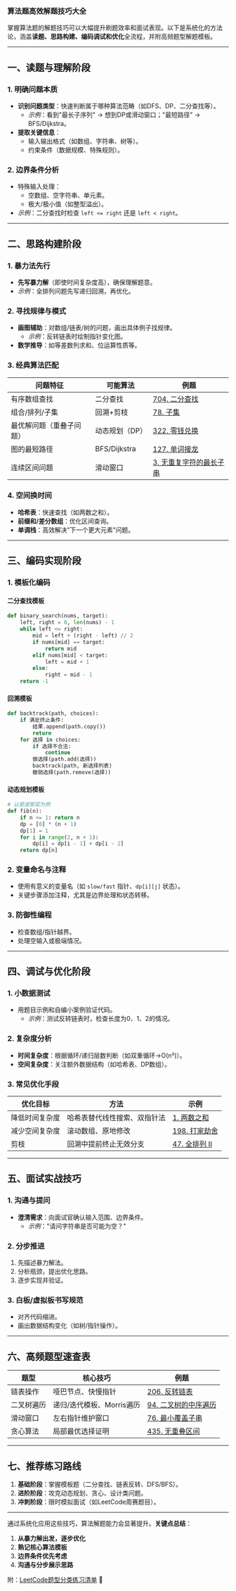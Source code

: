 ### **算法题高效解题技巧大全**

掌握算法题的解题技巧可以大幅提升刷题效率和面试表现。以下是系统化的方法论，涵盖**读题、思路构建、编码调试和优化**全流程，并附高频题型解题模板。

---

## **一、读题与理解阶段**
### **1. 明确问题本质**
- **识别问题类型**：快速判断属于哪种算法范畴（如DFS、DP、二分查找等）。
  - *示例*：看到"最长子序列" → 想到DP或滑动窗口；"最短路径" → BFS/Dijkstra。
- **提取关键信息**：
  - 输入输出格式（如数组、字符串、树等）。
  - 约束条件（数据规模、特殊规则）。

### **2. 边界条件分析**
- 特殊输入处理：
  - 空数组、空字符串、单元素。
  - 极大/极小值（如整型溢出）。
- *示例*：二分查找时检查 `left <= right` 还是 `left < right`。

---

## **二、思路构建阶段**
### **1. 暴力法先行**
- **先写暴力解**（即使时间复杂度高），确保理解题意。
- *示例*：全排列问题先写递归回溯，再优化。

### **2. 寻找规律与模式**
- **画图辅助**：对数组/链表/树的问题，画出具体例子找规律。
  - *示例*：反转链表时绘制指针变化图。
- **数学推导**：如等差数列求和、位运算性质等。

### **3. 经典算法匹配**
| **问题特征**               | **可能算法**              | **例题**                                                                 |
|----------------------------|--------------------------|-------------------------------------------------------------------------|
| 有序数组查找               | 二分查找                  | [704. 二分查找](https://leetcode.com/problems/binary-search/)           |
| 组合/排列/子集             | 回溯+剪枝                 | [78. 子集](https://leetcode.com/problems/subsets/)                      |
| 最优解问题（重叠子问题）   | 动态规划（DP）            | [322. 零钱兑换](https://leetcode.com/problems/coin-change/)             |
| 图的最短路径               | BFS/Dijkstra              | [127. 单词接龙](https://leetcode.com/problems/word-ladder/)             |
| 连续区间问题               | 滑动窗口                  | [3. 无重复字符的最长子串](https://leetcode.com/problems/longest-substring-without-repeating-characters/) |

### **4. 空间换时间**
- **哈希表**：快速查找（如两数之和）。
- **前缀和/差分数组**：优化区间查询。
- **单调栈**：高效解决"下一个更大元素"问题。

---

## **三、编码实现阶段**
### **1. 模板化编码**
#### **二分查找模板**
```python
def binary_search(nums, target):
    left, right = 0, len(nums) - 1
    while left <= right:
        mid = left + (right - left) // 2
        if nums[mid] == target:
            return mid
        elif nums[mid] < target:
            left = mid + 1
        else:
            right = mid - 1
    return -1
```

#### **回溯模板**
```python
def backtrack(path, choices):
    if 满足终止条件:
        结果.append(path.copy())
        return
    for 选择 in choices:
        if 选择不合法:
            continue
        做选择(path.add(选择))
        backtrack(path, 新选择列表)
        撤销选择(path.remove(选择))
```

#### **动态规划模板**
```python
# 以斐波那契为例
def fib(n):
    if n <= 1: return n
    dp = [0] * (n + 1)
    dp[1] = 1
    for i in range(2, n + 1):
        dp[i] = dp[i - 1] + dp[i - 2]
    return dp[n]
```

### **2. 变量命名与注释**
- 使用有意义的变量名（如 `slow/fast` 指针、`dp[i][j]` 状态）。
- 关键步骤添加注释，尤其是边界处理和状态转移。

### **3. 防御性编程**
- 检查数组/指针越界。
- 处理空输入或极端情况。

---

## **四、调试与优化阶段**
### **1. 小数据测试**
- 用题目示例和自编小案例验证代码。
  - *示例*：测试反转链表时，检查长度为0、1、2的情况。

### **2. 复杂度分析**
- **时间复杂度**：根据循环/递归层数判断（如双重循环→O(n²)）。
- **空间复杂度**：关注额外数据结构（如哈希表、DP数组）。

### **3. 常见优化手段**
| **优化目标**       | **方法**                              | **示例**                                                                 |
|--------------------|---------------------------------------|-------------------------------------------------------------------------|
| 降低时间复杂度     | 哈希表替代线性搜索、双指针法          | [1. 两数之和](https://leetcode.com/problems/two-sum/)                   |
| 减少空间复杂度     | 滚动数组、原地修改                    | [198. 打家劫舍](https://leetcode.com/problems/house-robber/)            |
| 剪枝               | 回溯中提前终止无效分支                | [47. 全排列 II](https://leetcode.com/problems/permutations-ii/)         |

---

## **五、面试实战技巧**
### **1. 沟通与提问**
- **澄清需求**：向面试官确认输入范围、边界条件。
  - *示例*："请问字符串是否可能为空？"

### **2. 分步推进**
1. 先描述暴力解法。
2. 分析瓶颈，提出优化思路。
3. 逐步实现并验证。

### **3. 白板/虚拟板书写规范**
- 对齐代码缩进。
- 画出数据结构变化（如树/指针操作）。

---

## **六、高频题型速查表**
| **题型**           | **核心技巧**                     | **例题**                                                                 |
|--------------------|----------------------------------|-------------------------------------------------------------------------|
| 链表操作           | 哑巴节点、快慢指针               | [206. 反转链表](https://leetcode.com/problems/reverse-linked-list/)     |
| 二叉树遍历         | 递归/迭代模板、Morris遍历        | [94. 二叉树的中序遍历](https://leetcode.com/problems/binary-tree-inorder-traversal/) |
| 滑动窗口           | 左右指针维护窗口                 | [76. 最小覆盖子串](https://leetcode.com/problems/minimum-window-substring/) |
| 贪心算法           | 局部最优选择证明                 | [435. 无重叠区间](https://leetcode.com/problems/non-overlapping-intervals/) |

---

## **七、推荐练习路线**
1. **基础阶段**：掌握模板题（二分查找、链表反转、DFS/BFS）。
2. **进阶阶段**：攻克动态规划、贪心、设计类问题。
3. **冲刺阶段**：限时模拟面试（如LeetCode周赛题目）。

---

通过系统化应用这些技巧，算法解题能力会显著提升。**关键点总结**：
1. **从暴力解出发，逐步优化**  
2. **熟记核心算法模板**  
3. **边界条件优先考虑**  
4. **沟通与分步展示思路**  

附：[LeetCode题型分类练习清单](https://leetcode.com/tag/) 🔗
